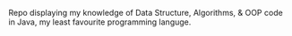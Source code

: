 Repo displaying my knowledge of Data Structure, Algorithms, & OOP code in
Java, my least favourite programming languge. 
